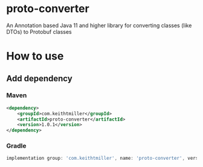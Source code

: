 # proto-converter
An Annotation based Java 11 and higher library for converting classes (like DTOs) to Protobuf classes

# How to use
## Add dependency
### Maven
```xml
<dependency>
    <groupId>com.keithtmiller</groupId>
    <artifactId>proto-converter</artifactId>
    <version>1.0.1</version>
</dependency>
```
### Gradle
```groovy
implementation group: 'com.keithtmiller', name: 'proto-converter', version: '1.0.1'
```